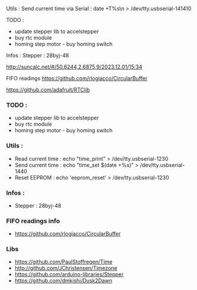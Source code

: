 Utils :
Send current time via Serial : date +T%s\n > /dev/tty.usbserial-141410

TODO :
- update stepper lib to accelstepper
- buy rtc module
- homing step motor - buy homing switch

Infos :
Stepper : 28byj-48

http://suncalc.net/#/50.6244,2.6875,9/2023.12.01/15:34

FIFO readings
https://github.com/rlogiacco/CircularBuffer

https://github.com/adafruit/RTClib

### TODO :
- update stepper lib to accelstepper
- buy rtc module
- homing step motor - buy homing switch

### Utils :
- Read current time : echo "time_print" > /dev/tty.usbserial-1230
- Send current time : echo "time_set $(date +%s)" > /dev/tty.usbserial-1440
- Reset EEPROM : echo 'eeprom_reset' > /dev/tty.usbserial-1230

### Infos :
- Stepper : 28byj-48

### FIFO readings info
- https://github.com/rlogiacco/CircularBuffer

### Libs 

- https://github.com/PaulStoffregen/Time
- http://github.com/JChristensen/Timezone
- https://github.com/arduino-libraries/Stepper
- https://github.com/dmkishi/Dusk2Dawn

